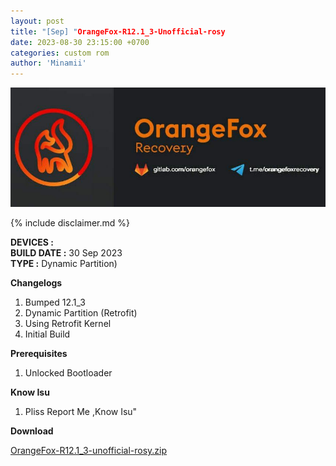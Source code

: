 ```yaml
---
layout: post
title: "[Sep] "OrangeFox-R12.1_3-Unofficial-rosy
date: 2023-08-30 23:15:00 +0700
categories: custom rom
author: 'Minamii'
---
```

![Exthm Banner](/assets/images/banner/Ofox.jpg)

{% include disclaimer.md %}

**DEVICES :** <br>
**BUILD DATE :** 30 Sep 2023<br>
**TYPE :** Dynamic Partition)

**Changelogs**
<ol>
    <li>Bumped 12.1_3</li>
    <li>Dynamic Partition (Retrofit)</li>
    <li>Using Retrofit Kernel </li>
    <li>Initial Build</li>
</ol>

**Prerequisites**
<ol>
    <li>Unlocked Bootloader</li>
</ol>

**Know Isu**
<ol>
    <li>Pliss Report Me ,Know Isu"</li>
</ol>

**Download**

[OrangeFox-R12.1_3-unofficial-rosy.zip](https://drive.google.com/file/d/1K6i0q0J84LsrPGMk9D3xN-AAV--FwYmk/view?usp=sharing)




